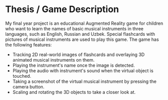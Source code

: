 # Thesis / Game Description
My final year project is an educational Augmented Reality game for children who want to learn the names of basic musical instruments
in three languages, such as English, Russian and Uzbek. Special flashcards with pictures of musical instruments are used to play this game.
The game has the following features:
- Tracking 2D real-world images of flashcards and overlaying 3D animated musical instruments on them.
- Playing the instrument's name once the image is detected.
- Playing the audio with instrument's sound when the virtual object is touched.
- Taking a screenshot of the virtual musical instrument by pressing the camera button.
- Scaling and rotating the 3D objects to take a closer look at.
